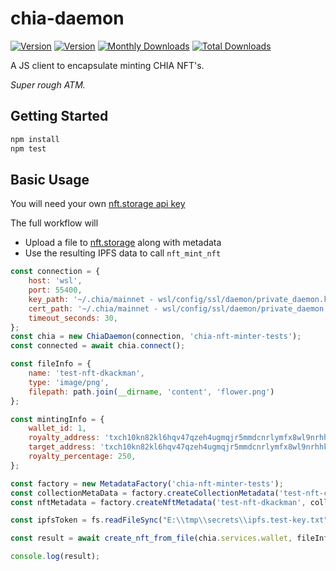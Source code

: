 # chia-daemon

  <a href="https://www.npmjs.com/package/chia-nft-minter"><img src="https://img.shields.io/npm/v/chia-nft-minter.svg?sanitize=true" alt="Version"></a>
  <a href="https://www.npmjs.com/package/chia-nft-minter"><img src="https://img.shields.io/npm/l/chia-nft-minter.svg?sanitize=true" alt="Version"></a>
  <a href="https://www.npmjs.com/package/chia-nft-minter"><img src="https://img.shields.io/npm/dm/chia-nft-minter.svg?sanitize=true" alt="Monthly Downloads"></a>
  <a href="https://www.npmjs.com/package/chia-nft-minter"><img src="https://img.shields.io/npm/dt/chia-nft-minter.svg?sanitize=true" alt="Total Downloads"></a>

A JS client to encapsulate minting CHIA NFT's.

_Super rough ATM._

## Getting Started

```bash
npm install
npm test
```

## Basic Usage

You will need your own [nft.storage api key](https://nft.storage/docs/#get-an-api-token)

The full workflow will

- Upload a file to [nft.storage](https://nft.storage) along with metadata
- Use the resulting IPFS data to call `nft_mint_nft`

```javascript
const connection = {
    host: 'wsl',
    port: 55400,
    key_path: '~/.chia/mainnet - wsl/config/ssl/daemon/private_daemon.key',
    cert_path: '~/.chia/mainnet - wsl/config/ssl/daemon/private_daemon.crt',
    timeout_seconds: 30,
};
const chia = new ChiaDaemon(connection, 'chia-nft-minter-tests');
const connected = await chia.connect();

const fileInfo = {
    name: 'test-nft-dkackman',
    type: 'image/png',
    filepath: path.join(__dirname, 'content', 'flower.png')
};

const mintingInfo = {
    wallet_id: 1,
    royalty_address: 'txch10kn82kl6hqv47qzeh4ugmqjr5mmdcnrlymfx8wl9nrhhkyxnzfkspna7l9',
    target_address: 'txch10kn82kl6hqv47qzeh4ugmqjr5mmdcnrlymfx8wl9nrhhkyxnzfkspna7l9',
    royalty_percentage: 250,
};

const factory = new MetadataFactory('chia-nft-minter-tests');
const collectionMetaData = factory.createCollectionMetadata('test-nft-collection-dkackman', collectionAttributes);
const nftMetadata = factory.createNftMetadata('test-nft-dkackman', collectionMetaData);

const ipfsToken = fs.readFileSync("E:\\tmp\\secrets\\ipfs.test-key.txt").toString();

const result = await create_nft_from_file(chia.services.wallet, fileInfo, mintingInfo, nftMetadata, ipfsToken);

console.log(result);
```
